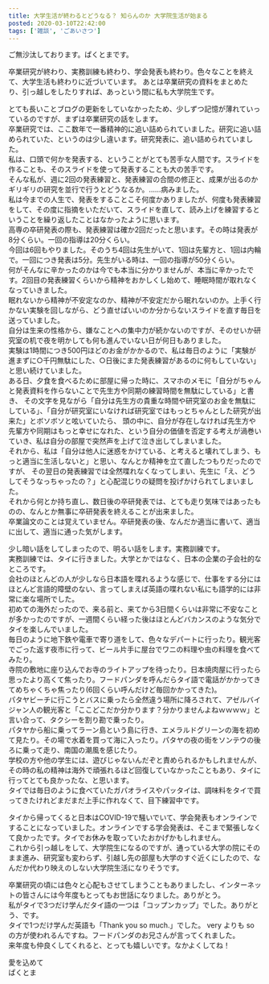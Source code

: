 ```yaml
---
title: 大学生活が終わるとどうなる？ 知らんのか 大学院生活が始まる
posted: 2020-03-10T22:42:00
tags: ['雑談', 'ごあいさつ']
---
```


ご無沙汰しております。ぱくとまです。

卒業研究が終わり、実務訓練も終わり、学会発表も終わり。色々なことを終えて、大学生活も終わりに近づいています。
あとは卒業研究の資料をまとめたり、引っ越しをしたりすれば、あっという間に私も大学院生です。

とても長いことブログの更新をしていなかったため、少しずつ記憶が薄れていっているのですが、まずは卒業研究の話をします。  
卒業研究では、ここ数年で一番精神的に追い詰められていました。研究に追い詰められていた、というのは少し違います。研究発表に、追い詰められていました。  
私は、口頭で何かを発表する、ということがとても苦手な人間です。スライドを作ることも、そのスライドを使って発表することも大の苦手です。  
そんな私が、週に2回の発表練習と、発表練習の合間の修正と、成果が出るのかギリギリの研究を並行で行うとどうなるか。……病みました。  
私は今までの人生で、発表をすることこそ何度かありましたが、何度も発表練習をして、その度に指摘をいただいて、スライドを直して、読み上げを練習するということを繰り返したことはなかったように思います。  
高専の卒研発表の際も、発表練習は確か2回だったと思います。その時は発表が8分くらい。一回の指導は20分くらい。  
今回は6回もやりました。そのうち4回は先生がいて、1回は先輩方と、1回は内輪で。一回につき発表は5分。先生がいる時は、一回の指導が50分くらい。  
何がそんなに辛かったのかは今でも本当に分かりませんが、本当に辛かったです。2回目の発表練習くらいから精神をおかしくし始めて、睡眠時間が取れなくなっていきました。  
眠れないから精神が不安定なのか、精神が不安定だから眠れないのか。上手く行かない実験を回しながら、どう直せばいいのか分からないスライドを直す毎日を送っていました。  
自分は生来の性格から、嫌なことへの集中力が続かないのですが、そのせいか研究室の机で夜を明かしても何も進んでいない日が何日もありました。  
実験は1時間につき500円ほどのお金がかかるので、私は毎日のように「実験が進まずに○千円無駄にした、○日後にまた発表練習があるのに何もしていない」と思い続けていました。  
ある日、夕食を食べるために部屋に帰った時に、スマホのメモに「自分がちゃんと発表資料を作らないことで先生方や同期の練習時間を無駄にしている」と書き、
その文字を見ながら「自分は先生方の貴重な時間や研究室のお金を無駄にしている」、「自分が研究室にいなければ研究室ではもっとちゃんとした研究が出来た」とボソボソと呟いていたら、
頭の中に、自分が存在しなければ先生方や先輩方や同期はもっと幸せになれた、という自分の価値を否定する考えが渦巻いていき、私は自分の部屋で突然声を上げて泣き出してしまいました。  
それから、私は「自分は他人に迷惑をかけている、と考えると壊れてしまう、もっと適当に生活しないと」と思い、なんとか精神を立て直したつもりだったのですが、
その翌日の発表練習では全然喋れなくなってしまい、先生に「え、どうしてそうなっちゃったの？」と心配混じりの疑問を投げかけられてしまいました。  
それから何とか持ち直し、数日後の卒研発表では、とても走り気味ではあったものの、なんとか無事に卒研発表を終えることが出来ました。  
卒業論文のことは覚えていません。卒研発表の後、なんだか適当に書いて、適当に出して、適当に通った気がします。

少し暗い話をしてしまったので、明るい話をします。実務訓練です。  
実務訓練では、タイに行きました。大学とかではなく、日本の企業の子会社的なところです。  
会社のほとんどの人が少しなら日本語を喋れるような感じで、仕事をする分にはほとんど言語的障壁のない、言ってしまえば英語の喋れない私にも語学的には非常に楽な場所でした。  
初めての海外だったので、来る前と、来てから3日間くらいは非常に不安なことが多かったのですが、一週間くらい経った後はほとんどバカンスのような気分でタイを楽しんでいました。  
毎日のように地下鉄や電車で寄り道をして、色々なデパートに行ったり。観光客でごった返す夜市に行って、ビール片手に屋台でワニの料理や虫の料理を食べてみたり。  
寺院の敷地に座り込んでお寺のライトアップを待ったり。日本焼肉屋に行ったら思ったより高くて焦ったり。フードパンダを呼んだらタイ語で電話がかかってきてめちゃくちゃ焦ったり(6回くらい呼んだけど毎回かかってきた)。  
パタヤビーチに行こうとバスに乗ったら全然違う場所に降ろされて、アゼルバイジャン人の観光客と「ここどこだか分かります？分かりませんよねｗｗｗｗ」と言い合って、タクシーを割り勘で乗ったり。  
パタヤから船に乗ってラーン島という島に行き、エメラルドグリーンの海を初めて見たり。その場で水着を買って海に入ったり。パタヤの夜の街をソンテウの後ろに乗って走り、南国の潮風を感じたり。  
学校の方や他の学生には、遊びじゃないんだぞと責められるかもしれませんが、その時の私の精神は海外で頑張れるほど回復していなかったこともあり、タイに行ってとても良かったな、と思います。  
タイでは毎日のように食べていたガパオライスやパッタイは、調味料をタイで買ってきたけれどまだまだ上手に作れなくて、目下練習中です。

タイから帰ってくると日本はCOVID-19で騒いでいて、学会発表もオンラインですることになっていました。オンラインでする学会発表は、そこまで緊張しなくて良かったです。タイでお休みを取っていたおかげかもしれません。  
これから引っ越しをして、大学院生になるのですが、通っている大学の院にそのまま進み、研究室も変わらず、引越し先の部屋も大学のすぐ近くにしたので、なんだか代わり映えのしない大学院生活になりそうです。

卒業研究の頃には色々と心配もさせてしまうこともありましたし、インターネットの皆さんには今年度もとってもお世話になりました。ありがとう。  
私がタイで3つだけ学んだタイ語の一つは「コップンカップ」でした。ありがとう、です。  
タイで1つだけ学んだ英語も「Thank you so much.」でした。 very よりも so
の方が使われるんですね。フードパンダのお兄さんが言ってくれました。  
来年度も仲良くしてくれると、とっても嬉しいです。なかよくしてね！

愛を込めて  
ぱくとま


